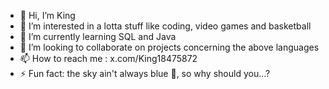 - 👋 Hi, I’m King
- 👀 I’m interested in a lotta stuff like coding, video games and basketball 
- 🌱 I’m currently learning SQL and Java
- 💞️ I’m looking to collaborate on projects concerning the above languages
- 📫 How to reach me : x.com/King18475872
- ⚡ Fun fact: the sky ain't always blue 🔵, so why should you...?

<!---
King1081/King1081 is a ✨ special ✨ repository because its `README.md` (this file) appears on your GitHub profile.
You can click the Preview link to take a look at your changes.
--->
